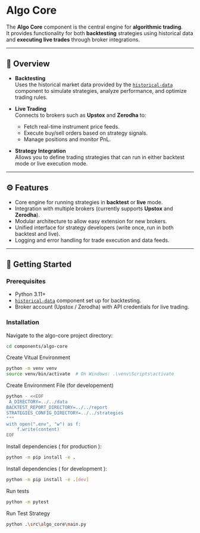 # Algo Core

The **Algo Core** component is the central engine for **algorithmic trading**.  
It provides functionality for both **backtesting** strategies using historical data and **executing live trades** through broker integrations.

---

## 📌 Overview

- **Backtesting**  
  Uses the historical market data provided by the [`historical-data`](../historical_data/README.md) component to simulate strategies, analyze performance, and optimize trading rules.

- **Live Trading**  
  Connects to brokers such as **Upstox** and **Zerodha** to:
  - Fetch real-time instrument price feeds.
  - Execute buy/sell orders based on strategy signals.
  - Manage positions and monitor PnL.

- **Strategy Integration**  
  Allows you to define trading strategies that can run in either backtest mode or live execution mode.

---

## ⚙️ Features

- Core engine for running strategies in **backtest** or **live** mode.
- Integration with multiple brokers (currently supports **Upstox** and **Zerodha**).
- Modular architecture to allow easy extension for new brokers.
- Unified interface for strategy developers (write once, run in both backtest and live).
- Logging and error handling for trade execution and data feeds.

---

## 🚀 Getting Started

### Prerequisites
- Python 3.11+  
- [`historical-data`](../historical_data/README.md) component set up for backtesting.  
- Broker account (Upstox / Zerodha) with API credentials for live trading.

### Installation

Navigate to the algo-core project directory:  

```bash
cd components/algo-core
```

Create Vitual Environment
```bash
python -m venv venv
source venv/bin/activate  # On Windows: .\venv\Scripts\activate
```

Create Environment File (for developement)
```bash
python - <<EOF
 A_DIRECTORY=../../data
BACKTEST_REPORT_DIRECTORY=../../report
STRATEGIES_CONFIG_DIRECTORY=../../strategies
"""
with open(".env", "w") as f:
    f.write(content)
EOF

```

Install dependencies ( for production ):  

```bash
python -m pip install -e .   
```

Install dependencies ( for development ):  

```bash
python -m pip install -e .[dev]   
```

Run tests

```bash
python -m pytest
```

Run Test Strategy

```bash
python .\src\algo_core\main.py
```
